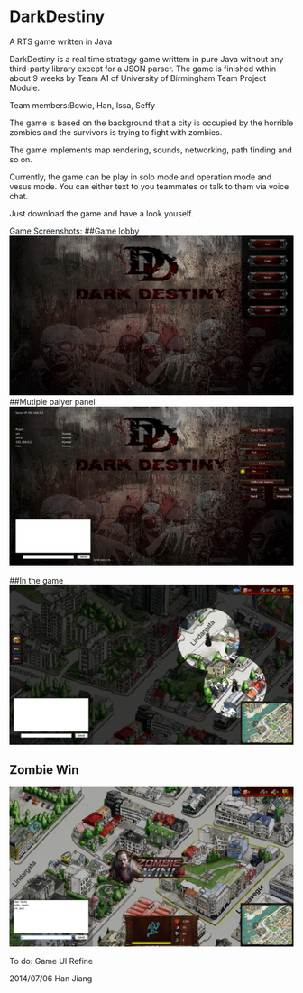 DarkDestiny
===========

A RTS game written in Java


DarkDestiny is a real time strategy game writtem in pure Java without any third-party library except for a JSON parser. 
The game is finished wthin about 9 weeks by Team A1 of University of Birmingham Team Project Module.

Team members:Bowie, Han, Issa, Seffy

The game is based  on the background that a city is occupied by the horrible zombies and the survivors is trying to fight 
with zombies.

The game implements map rendering, sounds, networking, path finding and so on.

Currently, the game can be play in solo mode and operation mode and vesus mode. You can either text to you teammates 
or talk to them via voice chat.

Just download the game and have a look youself.

Game Screenshots:
##Game lobby
![Game lobby](https://raw.githubusercontent.com/Han-Jiang/DarkDestiny/master/README/game%20lobby.png)   
##Mutiple palyer panel
![Game lobby](https://raw.githubusercontent.com/Han-Jiang/DarkDestiny/master/README/MultiPlayer.png)  

##In the game
![In the game](https://raw.githubusercontent.com/Han-Jiang/DarkDestiny/master/README/In%20the%20game.png
 "In the game")  


## Zombie Win
![](https://raw.githubusercontent.com/Han-Jiang/DarkDestiny/master/README/zombie%20win2.png)  



To do:
Game UI Refine

2014/07/06 Han Jiang  



